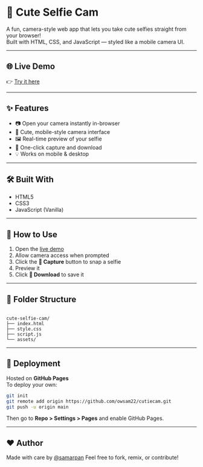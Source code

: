 # 📸 Cute Selfie Cam

A fun, camera-style web app that lets you take cute selfies straight from your browser!  
Built with HTML, CSS, and JavaScript — styled like a mobile camera UI.

---

## 🌐 Live Demo

👉 [Try it here](https://owsam22.github.io/cutiecam)  


---

## ✨ Features

- 📷 Open your camera instantly in-browser
- 🎨 Cute, mobile-style camera interface
- 🖼️ Real-time preview of your selfie
- 💾 One-click capture and download
- 💡 Works on mobile & desktop

---

## 🛠️ Built With

- HTML5
- CSS3
- JavaScript (Vanilla)

---

## 🧰 How to Use

1. Open the [live demo](https://owsam22.github.io/cutiecam-cam)
2. Allow camera access when prompted
3. Click the **📸 Capture** button to snap a selfie
4. Preview it
5. Click **💾 Download** to save it

---

## 📁 Folder Structure

```

cute-selfie-cam/
├── index.html
├── style.css
├── script.js
└── assets/

````

---

## 🚀 Deployment

Hosted on **GitHub Pages**  
To deploy your own:
```bash
git init
git remote add origin https://github.com/owsam22/cutiecam.git
git push -u origin main
````

Then go to **Repo > Settings > Pages** and enable GitHub Pages.

---

## ❤️ Author

Made with care by [@samarpan](https://github.com/owsam22)
Feel free to fork, remix, or contribute!

```
